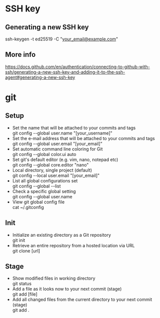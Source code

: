 # SSH key

## Generating a new SSH key
ssh-keygen -t ed25519 -C "your_email@example.com"

## More info
https://docs.github.com/en/authentication/connecting-to-github-with-ssh/generating-a-new-ssh-key-and-adding-it-to-the-ssh-agent#generating-a-new-ssh-key



# git

## Setup

* Set the name that will be attached to your commits and tags<br>
git config --global user.name "[your_username]"
* Set the e-mail address that will be attached to your commits and tags<br>
git config --global user.email "[your_email]"
* Set automatic command line coloring for Git<br>
git config --global color.ui auto
* Set git's default editor (e.g. vim, nano, notepad etc)<br>
git config --global core.editor "nano"
* Local directory, single project (default)<br>
git config --local user.email "[your_email]"
* List all global configurations set<br>
git config --global --list
* Check a specific global setting<br>
git config --global user.name
* View git global config file<br>
cat ~/.gitconfig

## Init

* Initialize an existing directory as a Git repository<br>
git init
* Retrieve an entire repository from a hosted location via URL<br>
git clone [url]

## Stage
* Show modified files in working directory<br>
git status
* Add a file as it looks now to your next commit (stage)<br>
git add [file]
* Add all changed files from the current directory to your next commit (stage)<br>
git add .





